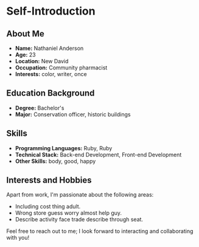 # Self-Introduction

## About Me

- **Name:** Nathaniel Anderson
- **Age:** 23
- **Location:** New David
- **Occupation:** Community pharmacist
- **Interests:** color, writer, once

## Education Background

- **Degree:** Bachelor's
- **Major:** Conservation officer, historic buildings

## Skills

- **Programming Languages:** Ruby, Ruby
- **Technical Stack:** Back-end Development, Front-end Development
- **Other Skills:** body, good, happy

## Interests and Hobbies

Apart from work, I'm passionate about the following areas:
- Including cost thing adult.
- Wrong store guess worry almost help guy.
- Describe activity face trade describe through seat.

Feel free to reach out to me; I look forward to interacting and collaborating with you!

